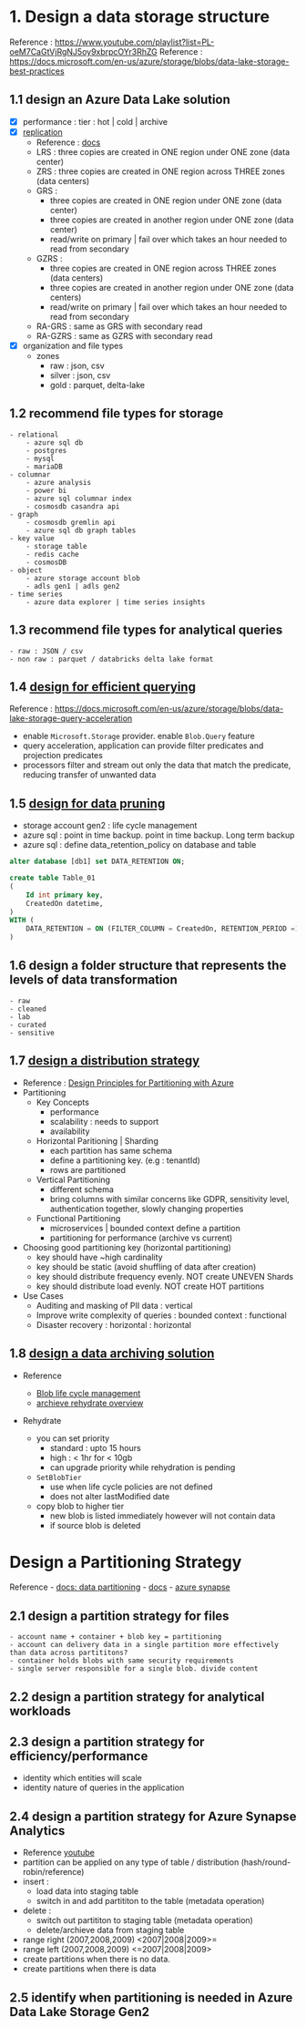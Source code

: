 # 1. Design a data storage structure
Reference : https://www.youtube.com/playlist?list=PL-oeM7CaGtVjRgNJ5oy9xbrpcOYr3RhZG
Reference : https://docs.microsoft.com/en-us/azure/storage/blobs/data-lake-storage-best-practices
## 1.1 design an Azure Data Lake solution

- [x] performance : tier : hot | cold | archive
- [x] [replication](#design-data-redundancy) 
    - Reference : [docs](https://docs.microsoft.com/en-us/azure/storage/common/storage-redundancy)
    - LRS : three copies are created in ONE region under ONE zone (data center)
    - ZRS : three copies are created in ONE region across THREE zones (data centers)
    - GRS : 
        - three copies are created in ONE region under ONE zone (data center)
        - three copies are created in another region under ONE zone (data center)
        - read/write on primary | fail over which takes an hour needed to read from secondary
    - GZRS : 
        - three copies are created in ONE region across THREE zones (data centers)
        - three copies are created in another region under ONE zone (data centers)
        - read/write on primary | fail over which takes an hour needed to read from secondary
    - RA-GRS : same as GRS with secondary read
    - RA-GZRS : same as GZRS with secondary read
- [x] organization and file types
    - zones
        - raw       : json, csv
        - silver    : json, csv
        - gold      : parquet, delta-lake

## 1.2 recommend file types for storage
    - relational
        - azure sql db
        - postgres
        - mysql
        - mariaDB
    - columnar
        - azure analysis
        - power bi
        - azure sql columnar index
        - cosmosdb casandra api
    - graph
        - cosmosdb gremlin api
        - azure sql db graph tables
    - key value
        - storage table
        - redis cache 
        - cosmosDB
    - object
        - azure storage account blob
        - adls gen1 | adls gen2
    - time series
        - azure data explorer | time series insights

## 1.3 recommend file types for analytical queries
    - raw : JSON / csv
    - non raw : parquet / databricks delta lake format
## 1.4 [design for efficient querying](#design-data-querying)
Reference : https://docs.microsoft.com/en-us/azure/storage/blobs/data-lake-storage-query-acceleration
 - enable `Microsoft.Storage` provider. enable `Blob.Query` feature 
 - query acceleration, application can provide filter predicates and projection predicates
 - processors filter and stream out only the data that match the predicate, reducing transfer of unwanted data
 
## 1.5 [design for data pruning](#design-data-pruning)
- storage account gen2 : life cycle management
- azure sql : point in time backup. point in time backup. Long term backup
- azure sql : define data_retention_policy on database and table
```sql
alter database [db1] set DATA_RETENTION ON;

create table Table_01
(
    Id int primary key,
    CreatedOn datetime,
)
WITH (
    DATA_RETENTION = ON (FILTER_COLUMN = CreatedOn, RETENTION_PERIOD =1 DAY)
)
```
## 1.6 design a folder structure that represents the levels of data transformation
    - raw
    - cleaned
    - lab
    - curated
    - sensitive

## 1.7 [design a distribution strategy](#design-data-distribution)
- Reference : [Design Principles for Partitioning with Azure](https://app.pluralsight.com/library/courses/design-principles-partitioning-azure/table-of-contents)
- Partitioning
    - Key Concepts
        - performance
        - scalability : needs to support 
        - availability
    - Horizontal Paritioning | Sharding
        - each partition has same schema
        - define a partitioning key. (e.g : tenantId)
        - rows are partitioned
    - Vertical Partitioning
        - different schema
        - bring columns with similar concerns like GDPR, sensitivity level, authentication together, slowly changing properties
    - Functional Partitioning 
        - microservices | bounded context define a partition
        - partitioning for performance (archive vs current)
- Choosing good partitioning key (horizontal partitioning)
    - key should have ~high cardinality
    - key should be static (avoid shuffling of data after creation)
    - key should distribute frequency evenly. NOT create UNEVEN Shards
    - key should distribute load evenly. NOT create HOT partitions
- Use Cases
    - Auditing and masking of PII data : vertical
    - Improve write complexity of queries : bounded context : functional
    - Disaster recovery : horizontal : horizontal
## 1.8 [design a data archiving solution](#design-data-archive)
- Reference
    - [Blob life cycle management](https://docs.microsoft.com/en-us/azure/storage/blobs/lifecycle-management-overview)
    - [archieve rehydrate overview](https://docs.microsoft.com/en-us/azure/storage/blobs/archive-rehydrate-overview)

- Rehydrate 
    - you can set priority
        - standard : upto 15 hours
        - high : < 1hr for < 10gb
        - can upgrade priority while rehydration is pending
    - `SetBlobTier`
        - use when life cycle policies are not defined
        - does not alter lastModified date
    - copy blob to higher tier
        - new blob is listed immediately however will not contain data
        - if source blob is deleted

# Design a Partitioning Strategy
Reference
    - [docs: data partitioning](https://docs.microsoft.com/en-us/azure/architecture/best-practices/data-partitioning)
    - [docs](https://docs.microsoft.com/en-us/azure/architecture/best-practices/data-partitioning-strategies)
    - [azure synapse](https://docs.microsoft.com/en-us/azure/synapse-analytics/sql-data-warehouse/sql-data-warehouse-tables-partition)
## 2.1 design a partition strategy for files
    - account name + container + blob key = partitioning
    - account can delivery data in a single partition more effectively than data across partititons?
    - container holds blobs with same security requirements
    - single server responsible for a single blob. divide content 

## 2.2 design a partition strategy for analytical workloads

## 2.3 design a partition strategy for efficiency/performance

- identity which entities will scale
- identity nature of queries in the application

## 2.4 design a partition strategy for Azure Synapse Analytics
- Reference [youtube](https://www.youtube.com/watch?v=4SQouxsR7DQ)
- partition can be applied on any type of table / distribution (hash/round-robin/reference)
- insert :
    - load data into staging table
    - switch in and add partititon to the table (metadata operation)
- delete :
    - switch out partititon to staging table (metadata operation)
    - delete/archieve data from staging table
- range right (2007,2008,2009) <2007|2008|2009>=
- range left  (2007,2008,2009) <=2007|2008|2009>
- create partitions when there is no data.
- create partitions when there is data
## 2.5 identify when partitioning is needed in Azure Data Lake Storage Gen2
